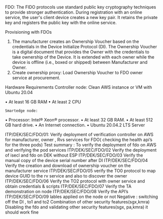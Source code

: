 FDO:
The FIDO protocols use standard public key cryptography techniques to provide stronger authentication. During registration with an online service, the user's client device creates a new key pair. It retains the private key and registers the public key with the online service.

Provisioning with FDOs
1.	The manufacturer creates an Ownership Voucher based on the credentials in the Device Initialize Protocol (DI). The Ownership Voucher is a digital document that provides the Owner with the credentials to take ownership of the Device. It is extended with each owner while the device is offline (i.e., boxed or shipped) between Manufacturer and Owner.
2.	Create ownership proxy: Load Ownership Voucher to FDO owner service at procurement.

Hardware Requirements
Controller node:
Clean AWS instance or VM with Ubuntu 20.04

•	At least 16 GB RAM
•	At least 2 CPU 

    
 
    Smartedge node:

•	Processor: Intel® Xeon® processor.
•	At least 32 GB RAM.
•	At least 512 GB hard drive.
•	An Internet connection.
•	Ubuntu 20.04.2 LTS Server



ITP/DEK/SEC/FDO/01: Verify deployment of verification controller on AWS for manufacturer, owner , Rvs services for FDO( checking the health api’s for the three pods)
Test summary :
To verify the deployment of fdo on AWS and verifying the pod services 
ITP/DEK/SEC/FDO/02 Verify the deployment of isecl and fdo on DEK without ESP 
ITP/DEK/SEC/FDO/03 Verify the manual copy of the device serial number after DI
ITP/DEK/SEC/FDO/04 Verify the creation and download  of ownership voucher on the manufacturer service 
ITP/DEK/SEC/FDO/05 verify the TO0 protocol to map device GUID to the rv service and also to discover the owner
ITP/DEK/SEC/FDO/06 Verify the TO2 protocol with owner service and obtain credentials & scripts 
ITP/DEK/SEC/FDO/07 Verify the TA demonstration on node 
ITP/DEK/SEC/FDO/08 Verify the  API’s
ITP/DEK/SEC/FDO/09  lables applied on the node or not 
Negative :  switching off the DI , to1 and to2 
Combination of other security features(sgx,kmra)
Disabling the fdo and validating other security features(sgx, pa,kmra) it should work fine 



 









